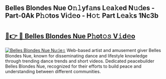 ## Belles Blondes Nue O𝚗𝚕yf𝚊ns L𝚎a𝚔ed N𝚞𝚍es - Part-0Ak P𝚑𝚘tos Vi𝚍𝚎o - H𝚘𝚝 Part L𝚎a𝚔s 1Nc3b

# <h2><a href="http://kf9ho39.oniu.top/?m=Belles+Blondes+Nue">🔗👉 🔴 Belles Blondes Nue P𝚑ot𝚘𝚜 V𝚒d𝚎o</a></h2>

[![Belles Blondes Nue Nu𝚍e𝚜](https://i.imgur.com/0qMVB7G.gif)](http://kf9ho39.oniu.top/?m=Belles+Blondes+Nue)
Web-based artist and amusement giver Belles Blondes Nue, known for disseminating dance and lifestyle knowledge through trending dance trends and short videos. Dedicated peacebuilder Belles Blondes Nue, recognized for their efforts to build peace and understanding between different communities.  
